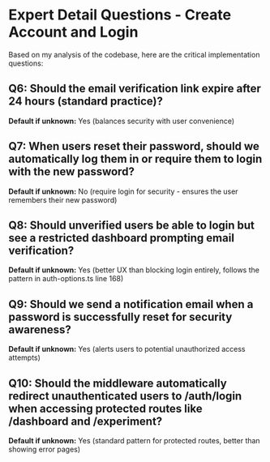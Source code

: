 # Expert Detail Questions - Create Account and Login

Based on my analysis of the codebase, here are the critical implementation
questions:

## Q6: Should the email verification link expire after 24 hours (standard practice)?

**Default if unknown:** Yes (balances security with user convenience)

## Q7: When users reset their password, should we automatically log them in or require them to login with the new password?

**Default if unknown:** No (require login for security - ensures the user
remembers their new password)

## Q8: Should unverified users be able to login but see a restricted dashboard prompting email verification?

**Default if unknown:** Yes (better UX than blocking login entirely, follows the
pattern in auth-options.ts line 168)

## Q9: Should we send a notification email when a password is successfully reset for security awareness?

**Default if unknown:** Yes (alerts users to potential unauthorized access
attempts)

## Q10: Should the middleware automatically redirect unauthenticated users to /auth/login when accessing protected routes like /dashboard and /experiment?

**Default if unknown:** Yes (standard pattern for protected routes, better than
showing error pages)
